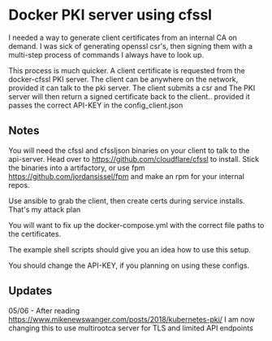 # Docker PKI server using cfssl
I needed a way to generate client certificates from an internal CA on demand. I was sick
of generating openssl csr's, then signing them with a multi-step process of commands I always
have to look up.

This process is much quicker. A client certificate is requested from the docker-cfssl PKI server. The client can be anywhere on the network, provided it can talk to the pki server. The client
submits a csr and The PKI server  will then return a signed certificate back to the client.. provided it passes the correct API-KEY in the config_client.json

## Notes

You will need the cfssl and cfssljson binaries on your client to talk to the api-server.
Head over to https://github.com/cloudflare/cfssl to install. Stick the binaries into a artifactory, or use fpm https://github.com/jordansissel/fpm and make an rpm for your internal repos.

Use ansible to grab the client, then create certs during service installs. That's my attack
plan

You will want to fix up the docker-compose.yml with the correct file paths to the certificates.

The example shell scripts should give you an idea how to use this setup. 

You should change the API-KEY, if you planning on using these configs.

## Updates 
05/06 - After reading https://www.mikenewswanger.com/posts/2018/kubernetes-pki/ I am
now changing this to use multirootca server for TLS and limited API endpoints